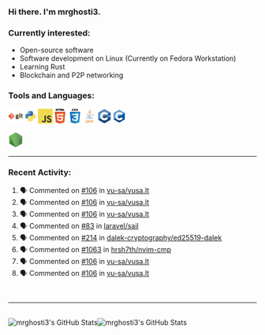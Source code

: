 ### Hi there. I'm mrghosti3.

### Currently interested:

- Open-source software
- Software development on Linux (Currently on Fedora Workstation)
- Learning Rust
- Blockchain and P2P networking

### Tools and Languages:

<img align="left" alt="Git" width="30px" src="https://raw.githubusercontent.com/github/explore/80688e429a7d4ef2fca1e82350fe8e3517d3494d/topics/git/git.png" />

<img align="left" alt="Python" width="30px" src="https://raw.githubusercontent.com/github/explore/80688e429a7d4ef2fca1e82350fe8e3517d3494d/topics/python/python.png" />

<img align="left" alt="JavaScript" width="30px" src="https://raw.githubusercontent.com/github/explore/80688e429a7d4ef2fca1e82350fe8e3517d3494d/topics/javascript/javascript.png" />

<img align="left" alt="HTML5" width="30px" src="https://raw.githubusercontent.com/github/explore/80688e429a7d4ef2fca1e82350fe8e3517d3494d/topics/html/html.png" />

<img align="left" alt="CSS3" width="30px" src="https://raw.githubusercontent.com/github/explore/80688e429a7d4ef2fca1e82350fe8e3517d3494d/topics/css/css.png" />

<img align="left" alt="Java" width="30px" src="https://raw.githubusercontent.com/github/explore/80688e429a7d4ef2fca1e82350fe8e3517d3494d/topics/java/java.png">

<img align="left" alt="C++" width="30px" src="https://raw.githubusercontent.com/github/explore/80688e429a7d4ef2fca1e82350fe8e3517d3494d/topics/cpp/cpp.png">

<img align="left" alt="C" width="30px" src="https://raw.githubusercontent.com/github/explore/80688e429a7d4ef2fca1e82350fe8e3517d3494d/topics/c/c.png">

<br /><br />

<img align="left" alt="Node.js" width="30px" src="https://raw.githubusercontent.com/github/explore/80688e429a7d4ef2fca1e82350fe8e3517d3494d/topics/nodejs/nodejs.png" />

<br /><br />

---

### Recent Activity:

<!--START_SECTION:activity-->
1. 🗣 Commented on [#106](https://github.com/vu-sa/vusa.lt/issues/106) in [vu-sa/vusa.lt](https://github.com/vu-sa/vusa.lt)
2. 🗣 Commented on [#106](https://github.com/vu-sa/vusa.lt/issues/106) in [vu-sa/vusa.lt](https://github.com/vu-sa/vusa.lt)
3. 🗣 Commented on [#106](https://github.com/vu-sa/vusa.lt/issues/106) in [vu-sa/vusa.lt](https://github.com/vu-sa/vusa.lt)
4. 🗣 Commented on [#83](https://github.com/laravel/sail/issues/83) in [laravel/sail](https://github.com/laravel/sail)
5. 🗣 Commented on [#214](https://github.com/dalek-cryptography/ed25519-dalek/issues/214) in [dalek-cryptography/ed25519-dalek](https://github.com/dalek-cryptography/ed25519-dalek)
6. 🗣 Commented on [#1063](https://github.com/hrsh7th/nvim-cmp/issues/1063) in [hrsh7th/nvim-cmp](https://github.com/hrsh7th/nvim-cmp)
7. 🗣 Commented on [#106](https://github.com/vu-sa/vusa.lt/issues/106) in [vu-sa/vusa.lt](https://github.com/vu-sa/vusa.lt)
8. 🗣 Commented on [#106](https://github.com/vu-sa/vusa.lt/issues/106) in [vu-sa/vusa.lt](https://github.com/vu-sa/vusa.lt)
<!--END_SECTION:activity-->

<br />

---

<br />

<img align="left" alt="mrghosti3's GitHub Stats" src="https://github-readme-stats.vercel.app/api?username=mrghosti3&theme=radical&show_icons=true&hide_border=true" />
<img align="left" alt="mrghosti3's GitHub Stats" src="https://github-readme-stats.vercel.app/api/top-langs/?username=mrghosti3&theme=radical&hide_border=true&layout=compact" />
